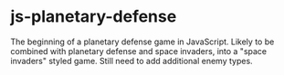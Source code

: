 ﻿# js-planetary-defense

The beginning of a planetary defense game in JavaScript. Likely to be combined with planetary defense and space invaders, into a "space invaders" styled game. Still need to add additional enemy types.
